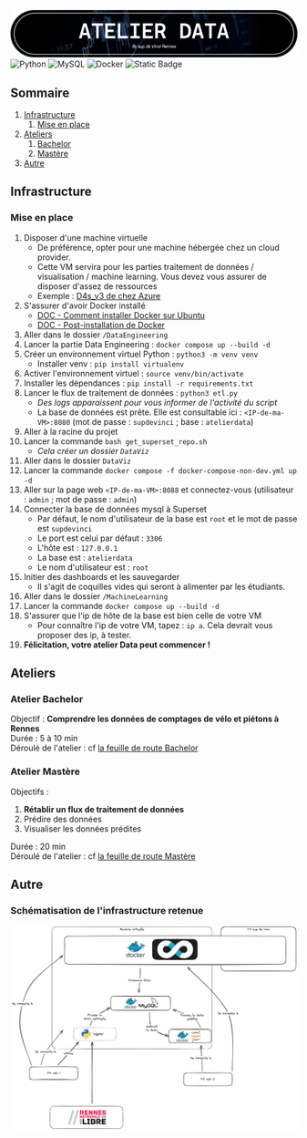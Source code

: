 ![Bannière du repo](./media/Banner_repo.png)
![Python](https://img.shields.io/badge/python-3670A0?style=for-the-badge&logo=python&logoColor=ffdd54) ![MySQL](https://img.shields.io/badge/mysql-%2300f.svg?style=for-the-badge&logo=mysql&logoColor=white) ![Docker](https://img.shields.io/badge/docker-%230db7ed.svg?style=for-the-badge&logo=docker&logoColor=white) ![Static Badge](https://img.shields.io/badge/Apache%20Superset-green?style=for-the-badge)

## Sommaire
1. [Infrastructure](#infrastructure)
    1. [Mise en place](#mise-en-place)
2. [Ateliers](#ateliers)
    1. [Bachelor](#atelier-bachelor)
    2. [Mastère](#atelier-mastère)
3. [Autre](#autre)

## Infrastructure
### Mise en place
1. Disposer d'une machine virtuelle  
    - De préférence, opter pour une machine hébergée chez un cloud provider.  
    - Cette VM servira pour les parties traitement de données / visualisation / machine learning. Vous devez vous assurer de disposer d'assez de ressources
    - Exemple : [D4s_v3 de chez Azure](https://learn.microsoft.com/en-us/azure/virtual-machines/dv4-dsv4-series)
2. S'assurer d'avoir Docker installé
    - [DOC - Comment installer Docker sur Ubuntu](https://docs.docker.com/engine/install/ubuntu/)
    - [DOC - Post-installation de Docker](https://docs.docker.com/engine/install/linux-postinstall/)
3. Aller dans le dossier `/DataEngineering`
4. Lancer la partie Data Engineering : `docker compose up --build -d`
5. Créer un environnement virtuel Python : `python3 -m venv venv`
    - Installer venv : `pip install virtualenv`
6. Activer l'environnement virtuel : `source venv/bin/activate`
7. Installer les dépendances : `pip install -r requirements.txt`
8. Lancer le flux de traitement de données : `python3 etl.py`
    - *Des logs apparaissent pour vous informer de l'activité du script*
    - La base de données est prête. Elle est consultable ici : `<IP-de-ma-VM>:8080` (mot de passe : `supdevinci` ; base : `atelierdata`)
9. Aller à la racine du projet
10. Lancer la commande `bash get_superset_repo.sh`
    - *Cela créer un dossier `DataViz`*
11. Aller dans le dossier `DataViz`
12. Lancer la commande `docker compose -f docker-compose-non-dev.yml up -d`
13. Aller sur la page web `<IP-de-ma-VM>:8088` et connectez-vous (utilisateur : `admin` ; mot de passe : `admin`)
14. Connecter la base de données mysql à Superset
    - Par défaut, le nom d'utilisateur de la base est `root` et le mot de passe est `supdevinci`
    - Le port est celui par défaut : `3306`
    - L'hôte est : `127.0.0.1`
    - La base est : `atelierdata`
    - Le nom d'utilisateur est : `root`
15. Initier des dashboards et les sauvegarder
    - Il s'agit de coquilles vides qui seront à alimenter par les étudiants.
16. Aller dans le dossier `/MachineLearning`
17. Lancer la commande `docker compose up --build -d`
18. S'assurer que l'ip de hôte de la base est bien celle de votre VM
    - Pour connaître l'ip de votre VM, tapez : `ip a`. Cela devrait vous proposer des ip, à tester.
19. **Félicitation, votre atelier Data peut commencer !**

## Ateliers
### Atelier Bachelor
Objectif : **Comprendre les données de comptages de vélo et piétons à Rennes**  
Durée : 5 à 10 min  
Déroulé de l'atelier : cf [la feuille de route Bachelor](./FeuilleDeRouteBachelor.md)

### Atelier Mastère
Objectifs :  
1. **Rétablir un flux de traitement de données**  
2. Prédire des données  
3. Visualiser les données prédites  

Durée : 20 min  
Déroulé de l'atelier : cf [la feuille de route Mastère](./FeuilleDeRouteMastere.md)  

## Autre
### Schématisation de l'infrastructure retenue
![](./media/AtelierDataTechno.png)
